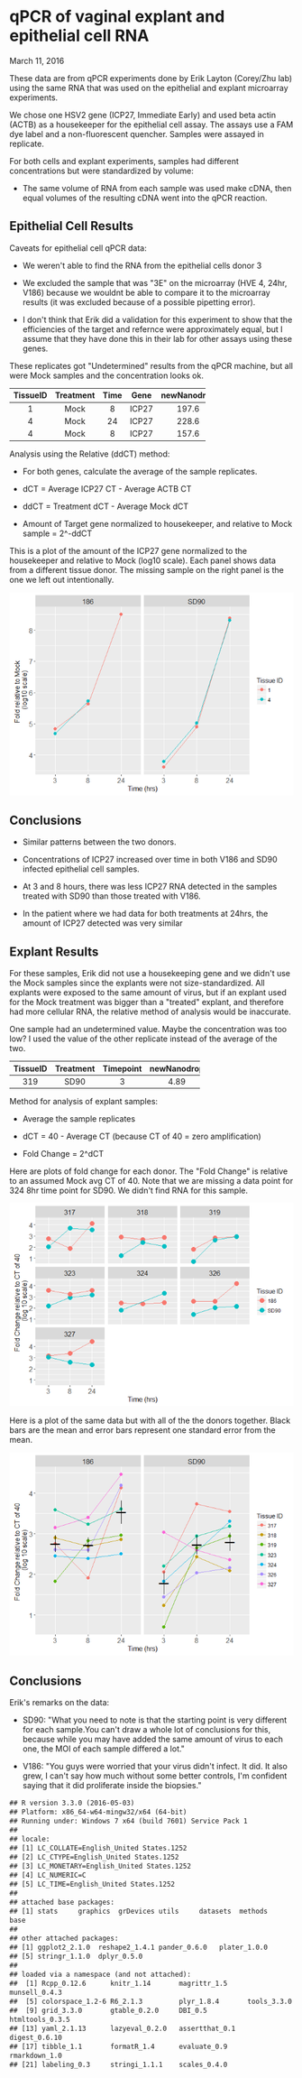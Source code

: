 qPCR of vaginal explant and epithelial cell RNA
================
March 11, 2016

These data are from qPCR experiments done by Erik Layton (Corey/Zhu lab) using the same RNA that was used on the epithelial and explant microarray experiments.

We chose one HSV2 gene (ICP27, Immediate Early) and used beta actin (ACTB) as a housekeeper for the epithelial cell assay. The assays use a FAM dye label and a non-fluorescent quencher. Samples were assayed in replicate.

For both cells and explant experiments, samples had different concentrations but were standardized by volume:

-   The same volume of RNA from each sample was used make cDNA, then equal volumes of the resulting cDNA went into the qPCR reaction.

Epithelial Cell Results
-----------------------

Caveats for epithelial cell qPCR data:

-   We weren't able to find the RNA from the epithelial cells donor 3

-   We excluded the sample that was "3E" on the microarray (HVE 4, 24hr, V186) because we wouldnt be able to compare it to the microarray results (it was excluded because of a possible pipetting error).

-   I don't think that Erik did a validation for this experiment to show that the efficiencies of the target and refernce were approximately equal, but I assume that they have done this in their lab for other assays using these genes.

These replicates got "Undetermined" results from the qPCR machine, but all were Mock samples and the concentration looks ok.

<table style="width:69%;">
<colgroup>
<col width="15%" />
<col width="16%" />
<col width="9%" />
<col width="9%" />
<col width="18%" />
</colgroup>
<thead>
<tr class="header">
<th align="center">TissueID</th>
<th align="center">Treatment</th>
<th align="center">Time</th>
<th align="center">Gene</th>
<th align="center">newNanodrop</th>
</tr>
</thead>
<tbody>
<tr class="odd">
<td align="center">1</td>
<td align="center">Mock</td>
<td align="center">8</td>
<td align="center">ICP27</td>
<td align="center">197.6</td>
</tr>
<tr class="even">
<td align="center">4</td>
<td align="center">Mock</td>
<td align="center">24</td>
<td align="center">ICP27</td>
<td align="center">228.6</td>
</tr>
<tr class="odd">
<td align="center">4</td>
<td align="center">Mock</td>
<td align="center">8</td>
<td align="center">ICP27</td>
<td align="center">157.6</td>
</tr>
</tbody>
</table>

Analysis using the Relative (ddCT) method:

-   For both genes, calculate the average of the sample replicates.

-   dCT = Average ICP27 CT - Average ACTB CT

-   ddCT = Treatment dCT - Average Mock dCT

-   Amount of Target gene normalized to housekeeper, and relative to Mock sample = 2^-ddCT

This is a plot of the amount of the ICP27 gene normalized to the housekeeper and relative to Mock (log10 scale). Each panel shows data from a different tissue donor. The missing sample on the right panel is the one we left out intentionally.

![](qPCR_results_files/figure-markdown_github/unnamed-chunk-3-1.png)

Conclusions
-----------

-   Similar patterns between the two donors.

-   Concentrations of ICP27 increased over time in both V186 and SD90 infected epithelial cell samples.

-   At 3 and 8 hours, there was less ICP27 RNA detected in the samples treated with SD90 than those treated with V186.

-   In the patient where we had data for both treatments at 24hrs, the amount of ICP27 detected was very similar

Explant Results
---------------

For these samples, Erik did not use a housekeeping gene and we didn't use the Mock samples since the explants were not size-standardized. All explants were exposed to the same amount of virus, but if an explant used for the Mock treatment was bigger than a "treated" explant, and therefore had more cellular RNA, the relative method of analysis would be inaccurate.

One sample had an undetermined value. Maybe the concentration was too low? I used the value of the other replicate instead of the average of the two.

<table style="width:67%;">
<colgroup>
<col width="15%" />
<col width="16%" />
<col width="16%" />
<col width="18%" />
</colgroup>
<thead>
<tr class="header">
<th align="center">TissueID</th>
<th align="center">Treatment</th>
<th align="center">Timepoint</th>
<th align="center">newNanodrop</th>
</tr>
</thead>
<tbody>
<tr class="odd">
<td align="center">319</td>
<td align="center">SD90</td>
<td align="center">3</td>
<td align="center">4.89</td>
</tr>
</tbody>
</table>

Method for analysis of explant samples:

-   Average the sample replicates

-   dCT = 40 - Average CT (because CT of 40 = zero amplification)

-   Fold Change = 2^dCT

Here are plots of fold change for each donor. The "Fold Change" is relative to an assumed Mock avg CT of 40. Note that we are missing a data point for 324 8hr time point for SD90. We didn't find RNA for this sample.

![](qPCR_results_files/figure-markdown_github/unnamed-chunk-5-1.png)

Here is a plot of the same data but with all of the the donors together. Black bars are the mean and error bars represent one standard error from the mean.

![](qPCR_results_files/figure-markdown_github/unnamed-chunk-6-1.png)

Conclusions
-----------

Erik's remarks on the data:

-   SD90: "What you need to note is that the starting point is very different for each sample.You can't draw a whole lot of conclusions for this, because while you may have added the same amount of virus to each one, the MOI of each sample differed a lot."

-   V186: "You guys were worried that your virus didn't infect. It did. It also grew, I can't say how much without some better controls, I'm confident saying that it did proliferate inside the biopsies."

<!-- -->

    ## R version 3.3.0 (2016-05-03)
    ## Platform: x86_64-w64-mingw32/x64 (64-bit)
    ## Running under: Windows 7 x64 (build 7601) Service Pack 1
    ## 
    ## locale:
    ## [1] LC_COLLATE=English_United States.1252 
    ## [2] LC_CTYPE=English_United States.1252   
    ## [3] LC_MONETARY=English_United States.1252
    ## [4] LC_NUMERIC=C                          
    ## [5] LC_TIME=English_United States.1252    
    ## 
    ## attached base packages:
    ## [1] stats     graphics  grDevices utils     datasets  methods   base     
    ## 
    ## other attached packages:
    ## [1] ggplot2_2.1.0  reshape2_1.4.1 pander_0.6.0   plater_1.0.0  
    ## [5] stringr_1.1.0  dplyr_0.5.0   
    ## 
    ## loaded via a namespace (and not attached):
    ##  [1] Rcpp_0.12.6      knitr_1.14       magrittr_1.5     munsell_0.4.3   
    ##  [5] colorspace_1.2-6 R6_2.1.3         plyr_1.8.4       tools_3.3.0     
    ##  [9] grid_3.3.0       gtable_0.2.0     DBI_0.5          htmltools_0.3.5 
    ## [13] yaml_2.1.13      lazyeval_0.2.0   assertthat_0.1   digest_0.6.10   
    ## [17] tibble_1.1       formatR_1.4      evaluate_0.9     rmarkdown_1.0   
    ## [21] labeling_0.3     stringi_1.1.1    scales_0.4.0
